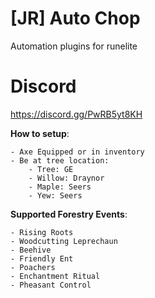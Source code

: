 # [JR] Auto Chop

Automation plugins for runelite

# Discord

https://discord.gg/PwRB5yt8KH

**How to setup**:

    - Axe Equipped or in inventory
    - Be at tree location:
        - Tree: GE
        - Willow: Draynor
        - Maple: Seers
        - Yew: Seers

**Supported Forestry Events**:

    - Rising Roots
    - Woodcutting Leprechaun
    - Beehive
    - Friendly Ent
    - Poachers
    - Enchantment Ritual
    - Pheasant Control